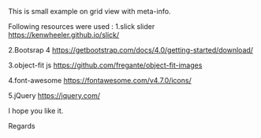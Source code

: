 

This is small example on grid view with meta-info.

Following resources were used :
1.slick slider
https://kenwheeler.github.io/slick/

2.Bootsrap 4
https://getbootstrap.com/docs/4.0/getting-started/download/

3.object-fit js
https://github.com/fregante/object-fit-images

4.font-awesome
https://fontawesome.com/v4.7.0/icons/

5.jQuery
https://jquery.com/

I hope you like it.

Regards
